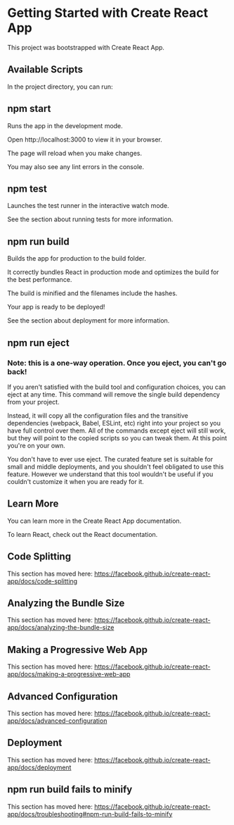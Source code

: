 # Getting Started with Create React App

This project was bootstrapped with Create React App.

## Available Scripts

In the project directory, you can run:

## npm start

Runs the app in the development mode.

Open http://localhost:3000 to view it in your browser.

The page will reload when you make changes.

You may also see any lint errors in the console.

## npm test

Launches the test runner in the interactive watch mode.

See the section about running tests for more information.

## npm run build

Builds the app for production to the build folder.

It correctly bundles React in production mode and optimizes the build for the best performance.

The build is minified and the filenames include the hashes.

Your app is ready to be deployed!

See the section about deployment for more information.

## npm run eject

### Note: this is a one-way operation. Once you eject, you can't go back!

If you aren't satisfied with the build tool and configuration choices, you can eject at any time. 
This command will remove the single build dependency from your project.

Instead, it will copy all the configuration files and the transitive dependencies (webpack, Babel, ESLint, etc) right into your project so you have full control over them. 
All of the commands except eject will still work, but they will point to the copied scripts so you can tweak them. At this point you're on your own.

You don't have to ever use eject. The curated feature set is suitable for small and middle deployments, and you shouldn't feel obligated to use this feature.
However we understand that this tool wouldn't be useful if you couldn't customize it when you are ready for it.

## Learn More

You can learn more in the Create React App documentation.

To learn React, check out the React documentation.

## Code Splitting

This section has moved here: https://facebook.github.io/create-react-app/docs/code-splitting 

## Analyzing the Bundle Size

This section has moved here: https://facebook.github.io/create-react-app/docs/analyzing-the-bundle-size

## Making a Progressive Web App

This section has moved here: https://facebook.github.io/create-react-app/docs/making-a-progressive-web-app

## Advanced Configuration

This section has moved here: https://facebook.github.io/create-react-app/docs/advanced-configuration

## Deployment

This section has moved here: https://facebook.github.io/create-react-app/docs/deployment

## npm run build fails to minify

This section has moved here: https://facebook.github.io/create-react-app/docs/troubleshooting#npm-run-build-fails-to-minify
